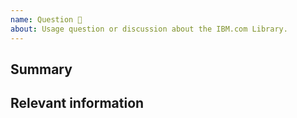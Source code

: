 ```yaml
---
name: Question 🤔
about: Usage question or discussion about the IBM.com Library.
---
```


<!--

Hi there! 👋 Hope everything is going okay using projects from the IBM.com
Library. It looks like you might have a question about our work, so we wanted to
share a couple resources that you could use if you haven't tried them yet 🙂.

If you're an IBMer, we have a couple of Slack channels available across all IBM
Workspaces:

- #ibm-digital-design for questions about the IBM.com Library
- #carbon-design-system for questions about the Design System
- #carbon-components for questions about component styles

If these resources don't work out, help us out by filling out a couple of
details below!

-->

## Summary

## Relevant information

<!-- Provide as much useful information as you can -->
